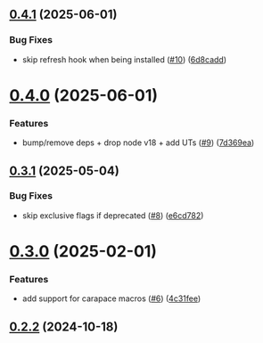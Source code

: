 ## [0.4.1](https://github.com/cristiand391/oclif-carapace-spec-plugin/compare/0.4.0...0.4.1) (2025-06-01)


### Bug Fixes

* skip refresh hook when being installed ([#10](https://github.com/cristiand391/oclif-carapace-spec-plugin/issues/10)) ([6d8cadd](https://github.com/cristiand391/oclif-carapace-spec-plugin/commit/6d8cadd6dbf029594211990e7e1ed0b6e50c420b))



# [0.4.0](https://github.com/cristiand391/oclif-carapace-spec-plugin/compare/0.3.1...0.4.0) (2025-06-01)


### Features

* bump/remove deps + drop node v18 + add UTs ([#9](https://github.com/cristiand391/oclif-carapace-spec-plugin/issues/9)) ([7d369ea](https://github.com/cristiand391/oclif-carapace-spec-plugin/commit/7d369ea6bfd8d8ea9cb5183808008686db50a115))



## [0.3.1](https://github.com/cristiand391/oclif-carapace-spec-plugin/compare/0.3.0...0.3.1) (2025-05-04)


### Bug Fixes

* skip exclusive flags if deprecated ([#8](https://github.com/cristiand391/oclif-carapace-spec-plugin/issues/8)) ([e6cd782](https://github.com/cristiand391/oclif-carapace-spec-plugin/commit/e6cd7822861dfb52ce755a18b02efb9b9f92ca10))



# [0.3.0](https://github.com/cristiand391/oclif-carapace-spec-plugin/compare/0.2.2...0.3.0) (2025-02-01)


### Features

* add support for carapace macros ([#6](https://github.com/cristiand391/oclif-carapace-spec-plugin/issues/6)) ([4c31fee](https://github.com/cristiand391/oclif-carapace-spec-plugin/commit/4c31fee189806ad4c740368f8ed0bb9bacf900e1))



## [0.2.2](https://github.com/cristiand391/oclif-carapace-spec-plugin/compare/0.2.0...0.2.2) (2024-10-18)



